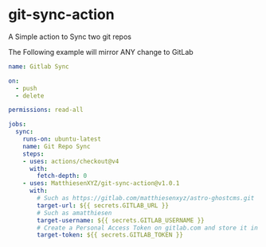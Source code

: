 # git-sync-action
A Simple action to Sync two git repos

The Following example will mirror ANY change to GitLab

```yml
name: Gitlab Sync

on:
  - push
  - delete

permissions: read-all

jobs:
  sync:
    runs-on: ubuntu-latest
    name: Git Repo Sync
    steps:      
    - uses: actions/checkout@v4
      with:
        fetch-depth: 0
    - uses: MatthiesenXYZ/git-sync-action@v1.0.1
      with:
        # Such as https://gitlab.com/matthiesenxyz/astro-ghostcms.git
        target-url: ${{ secrets.GITLAB_URL }}
        # Such as amatthiesen
        target-username: ${{ secrets.GITLAB_USERNAME }}
        # Create a Personal Access Token on gitlab.com and store it in GitHub Secrets as GITLAB_TOKEN
        target-token: ${{ secrets.GITLAB_TOKEN }}
```
